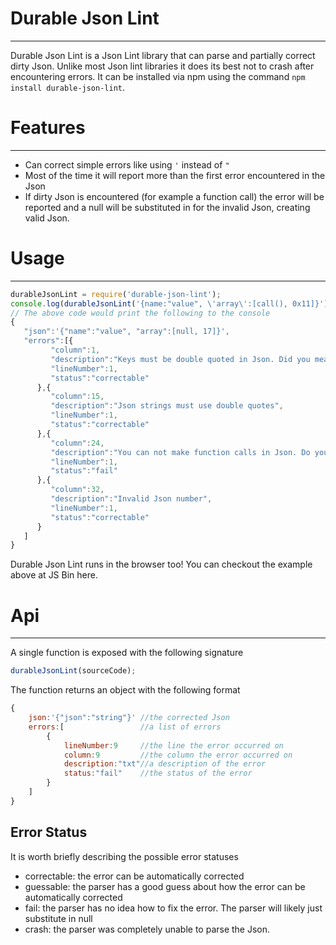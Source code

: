 # Durable Json Lint
_________________________
Durable Json Lint is a Json Lint library that can parse and partially correct dirty Json. Unlike most Json lint libraries it does its best not to crash after encountering errors. It can be installed via npm using the command `npm install durable-json-lint`.

# Features
_________________________
* Can correct simple errors like using `'` instead of `"`
* Most of the time it will report more than the first error encountered in the Json
* If dirty Json is encountered (for example a function call) the error will be reported and a null will be substituted in for the invalid Json, creating valid Json.

# Usage
_________________________
```javascript
durableJsonLint = require('durable-json-lint');
console.log(durableJsonLint('{name:"value", \'array\':[call(), 0x11]}'))
// The above code would print the following to the console
{
   "json":'{"name":"value", "array":[null, 17]}',
   "errors":[{
         "column":1,
         "description":"Keys must be double quoted in Json. Did you mean \"name\"?",
         "lineNumber":1,
         "status":"correctable"
      },{
         "column":15,
         "description":"Json strings must use double quotes",
         "lineNumber":1,
         "status":"correctable"
      },{
         "column":24,
         "description":"You can not make function calls in Json. Do you think I am a fool?",
         "lineNumber":1,
         "status":"fail"
      },{
         "column":32,
         "description":"Invalid Json number",
         "lineNumber":1,
         "status":"correctable"
      }
   ]
}
```

Durable Json Lint runs in the browser too! You can checkout the example above at JS Bin here.

# Api
__________________________
A single function is exposed with the following signature

```javascript
durableJsonLint(sourceCode);
```

The function returns an object with the following format

```javascript
{
    json:'{"json":"string"}' //the corrected Json
    errors:[                 //a list of errors
        {
            lineNumber:9     //the line the error occurred on
            column:9         //the column the error occurred on
            description:"txt"//a description of the error
            status:"fail"    //the status of the error
        }
    ]
}
```

## Error Status

It is worth briefly describing the possible error statuses

* correctable: the error can be automatically corrected
* guessable: the parser has a good guess about how the error can be automatically corrected
* fail: the parser has no idea how to fix the error. The parser will likely just substitute in null
* crash: the parser was completely unable to parse the Json. 


